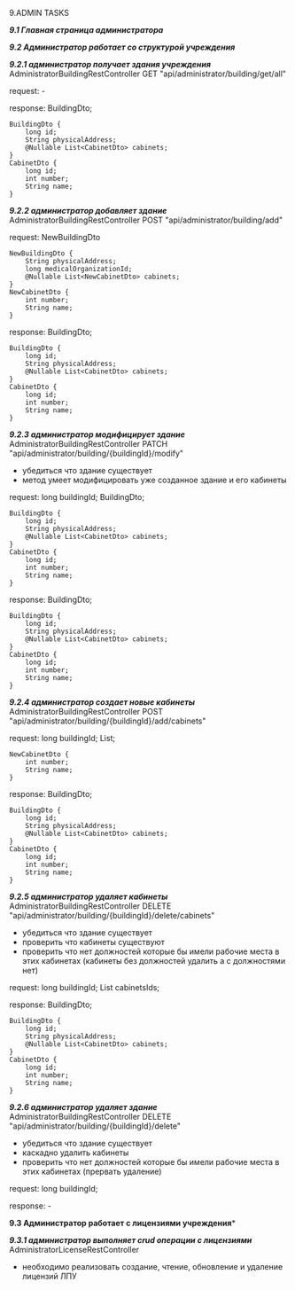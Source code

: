 
9.ADMIN TASKS

*****************9.1 Главная страница администратора*****************


*****************9.2 Администратор работает со структурой учреждения*****************


*****9.2.1 администратор получает здания учреждения*****
AdministratorBuildingRestController GET "api/administrator/building/get/all"

request:
    -

response:
    BuildingDto;

    BuildingDto {
        long id;
        String physicalAddress;
        @Nullable List<CabinetDto> cabinets;
    }
    CabinetDto {
        long id;
        int number;
        String name;
    }


*****9.2.2 администратор добавляет здание*****
AdministratorBuildingRestController POST "api/administrator/building/add"

request:
    NewBuildingDto

    NewBuildingDto {
        String physicalAddress;
        long medicalOrganizationId;
        @Nullable List<NewCabinetDto> cabinets;
    }
    NewCabinetDto {
        int number;
        String name;
    }

response:
    BuildingDto;

    BuildingDto {
        long id;
        String physicalAddress;
        @Nullable List<CabinetDto> cabinets;
    }
    CabinetDto {
        long id;
        int number;
        String name;
    }


*****9.2.3 администратор модифицирует здание*****
AdministratorBuildingRestController PATCH "api/administrator/building/{buildingId}/modify"

- убедиться что здание существует
- метод умеет модифицировать уже созданное здание и его кабинеты

request:
    long buildingId;
    BuildingDto;

    BuildingDto {
        long id;
        String physicalAddress;
        @Nullable List<CabinetDto> cabinets;
    }
    CabinetDto {
        long id;
        int number;
        String name;
    }

response:
    BuildingDto;

    BuildingDto {
        long id;
        String physicalAddress;
        @Nullable List<CabinetDto> cabinets;
    }
    CabinetDto {
        long id;
        int number;
        String name;
    }


*****9.2.4 администратор создает новые кабинеты*****
AdministratorBuildingRestController POST "api/administrator/building/{buildingId}/add/cabinets"

request:
    long buildingId;
    List<NewCabinetDto>;

    NewCabinetDto {
        int number;
        String name;
    }

response:
    BuildingDto;

    BuildingDto {
        long id;
        String physicalAddress;
        @Nullable List<CabinetDto> cabinets;
    }
    CabinetDto {
        long id;
        int number;
        String name;
    }


*****9.2.5 администратор удаляет кабинеты*****
AdministratorBuildingRestController DELETE "api/administrator/building/{buildingId}/delete/cabinets"

- убедиться что здание существует
- проверить что кабинеты существуют
- проверить что нет должностей которые бы имели рабочие места в этих кабинетах (кабинеты без должностей удалить а с должностями нет)

request:
    long buildingId;
    List<Long> cabinetsIds;

response:
    BuildingDto;

    BuildingDto {
        long id;
        String physicalAddress;
        @Nullable List<CabinetDto> cabinets;
    }
    CabinetDto {
        long id;
        int number;
        String name;
    }


*****9.2.6 администратор удаляет здание*****
AdministratorBuildingRestController DELETE "api/administrator/building/{buildingId}/delete"

- убедиться что здание существует
- каскадно удалить кабинеты
- проверить что нет должностей которые бы имели рабочие места в этих кабинетах (прервать удаление)

request:
    long buildingId;

response:
    -


****************9.3 Администратор работает с лицензиями учреждения*****************


*****9.3.1 администратор выполняет crud операции с лицензиями*****
AdministratorLicenseRestController 

- необходимо реализовать создание, чтение, обновление и удаление лицензий ЛПУ